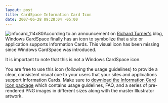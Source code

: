 ```yaml
---
layout: post
title: CardSpace Information Card Icon
date: 2007-06-28 09:28:04 -05:00
---
```


![infocard_114x80](http://blogs.msdn.com/blogfiles/richardt/WindowsLiveWriter/AnnouncingtheInformationCardLogo_8842/infocard_114x80_thumb.png)According to an announcement on [Richard Turner's](http://blogs.msdn.com/richardt/archive/2007/06/25/announcing-the-information-card-logo.aspx) blog, Windows CardSpace finally has an icon to symbolize that a site or application supports Information Cards. This visual icon has been missing since Windows CardSpace was introduced.

It is important to note that this is not a Windows CardSpace icon.

You are free to use this icon (following the usage guidelines) to provide a clear, consistent visual cue to your users that your sites and applications support Information Cards. Make sure to [download the Information Card Icon package](http://www.microsoft.com/downloads/details.aspx?FamilyID=ce99e033-39a8-4bc5-9014-60ed0b560d0e&displaylang=en) which contains usage guidelines, FAQ, and a series of pre-rendered PNG images in different sizes along with the master Illustrator artwork.
